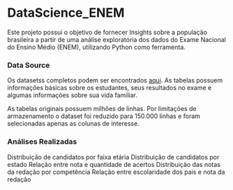 # DataScience_ENEM
Este projeto possui o objetivo de fornecer Insights sobre a população brasileira a partir de uma análise exploratória dos dados do Exame Nacional do Ensino Médio (ENEM), utilizando Python como ferramenta.

### Data Source
Os datasetss completos podem ser encontrados [aqui](https://www.gov.br/inep/pt-br/acesso-a-informacao/dados-abertos/microdados/enem). As tabelas possuem informações básicas sobre os estudantes, seus resultados no exame e algumas informações sobre sua vida familiar.

As tabelas originais possuem milhões de linhas. Por limitações de armazenamento o dataset foi reduzido para 150.000 linhas e foram selecionadas apenas as colunas de interesse.

### Análises Realizadas
Distribuição de candidatos por faixa etária
Distribuição de candidatos por estado
Relação entre nota e quantidade de acertos
Distribuição das notas da redação por competência
Relação entre escolaridade dos pais e nota da redação


